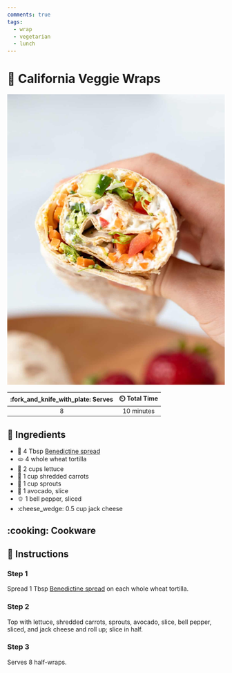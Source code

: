 ```yaml
---
comments: true
tags:
  - wrap
  - vegetarian
  - lunch
---
```

# :burrito: California Veggie Wraps

![California Veggie Wraps](../assets/images/california-veggie-wraps.jpg)

| :fork_and_knife_with_plate: Serves | :timer_clock: Total Time |
|:----------------------------------:|:-----------------------: |
| 8 | 10 minutes |

## :salt: Ingredients

- :sandwich: 4 Tbsp [Benedictine spread][1]
- :flatbread: 4 whole wheat tortilla
- :leafy_green: 2 cups lettuce
- :carrot: 1 cup shredded carrots
- :seedling: 1 cup sprouts
- :avocado: 1 avocado, slice
- :bell_pepper: 1 bell pepper, sliced
- :cheese_wedge: 0.5 cup jack cheese

## :cooking: Cookware

## :pencil: Instructions

### Step 1

Spread 1 Tbsp [Benedictine spread][1] on each whole wheat tortilla.

### Step 2

Top with lettuce, shredded carrots, sprouts, avocado, slice, bell pepper, sliced, and jack cheese and roll up; slice in
half.

### Step 3

Serves 8 half-wraps.

[1]: <../sauces-and-dressings/benedictine-sandwich-spread.md>
